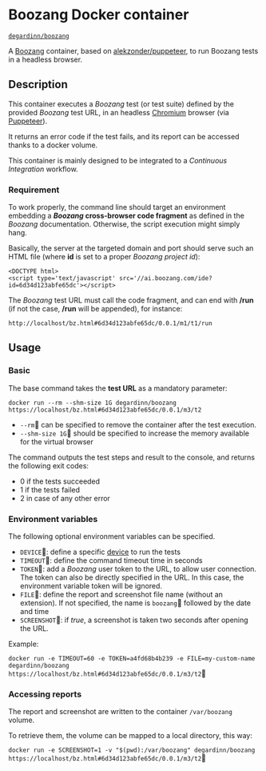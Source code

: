 # Boozang Docker container

[`degardinn/boozang`](https://hub.docker.com/r/ndegardin/boozang/)

A [Boozang](https://boozang.com/) container, based on [alekzonder/puppeteer](https://hub.docker.com/r/alekzonder/puppeteer/), to run Boozang tests in a headless browser.

## Description

This container executes a *Boozang* test (or test suite) defined by the provided *Boozang* test URL, in an headless [Chromium](https://www.chromium.org/) browser (via [Puppeteer](https://developers.google.com/web/tools/puppeteer/)).

It returns an error code if the test fails, and its report can be accessed thanks to a docker volume.

This container is mainly designed to be integrated to a *Continuous Integration* workflow.

### Requirement

To work properly, the command line should target an environment embedding a ***Boozang* cross-browser code fragment** as defined in the *Boozang* documentation. Otherwise, the script execution might simply hang.

Basically, the server at the targeted domain and port should serve such an HTML file (where **id** is set to a proper *Boozang project id*):

```
<DOCTYPE html>
<script type='text/javascript' src='//ai.boozang.com/ide?id=6d34d123abfe65dc'></script>
```

The *Boozang* test URL must call the code fragment, and can end with **/run** (if not the case, **/run** will be appended), for instance:

`http://localhost/bz.html#6d34d123abfe65dc/0.0.1/m1/t1/run`

## Usage

### Basic

The base command takes the **test URL** as a mandatory parameter:

`docker run --rm --shm-size 1G degardinn/boozang https://localhost/bz.html#6d34d123abfe65dc/0.0.1/m3/t2`

* `--rm` can be specified to remove the container after the test execution.
* `--shm-size 1G` should be specified to increase the memory available for the virtual browser

The command outputs the test steps and result to the console, and returns the following exit codes:

* 0 if the tests succeeded
* 1 if the tests failed
* 2 in case of any other error

### Environment variables

The following optional environment variables can be specified.

* `DEVICE`: define a specific [device](https://github.com/GoogleChrome/puppeteer/blob/master/DeviceDescriptors.js) to run the tests
* `TIMEOUT`: define the command timeout time in seconds
* `TOKEN`: add a *Boozang* user token to the URL, to allow user connection. The token can also be directly specified in the URL. In this case, the environment variable token will be ignored.
* `FILE`: define the report and screenshot file name (without an extension). If not specified, the name is `boozang` followed by the date and time
* `SCREENSHOT`: if *true*, a screenshot is taken two seconds after opening the URL.

Example:

`docker run -e TIMEOUT=60 -e TOKEN=a4fd68b4b239 -e FILE=my-custom-name degardinn/boozang https://localhost/bz.html#6d34d123abfe65dc/0.0.1/m3/t2`


### Accessing reports

The report and screenshot are written to the container `/var/boozang` volume.

To retrieve them, the volume can be mapped to a local directory, this way:

`docker run -e SCREENSHOT=1 -v "$(pwd):/var/boozang" degardinn/boozang https://localhost/bz.html#6d34d123abfe65dc/0.0.1/m3/t2`